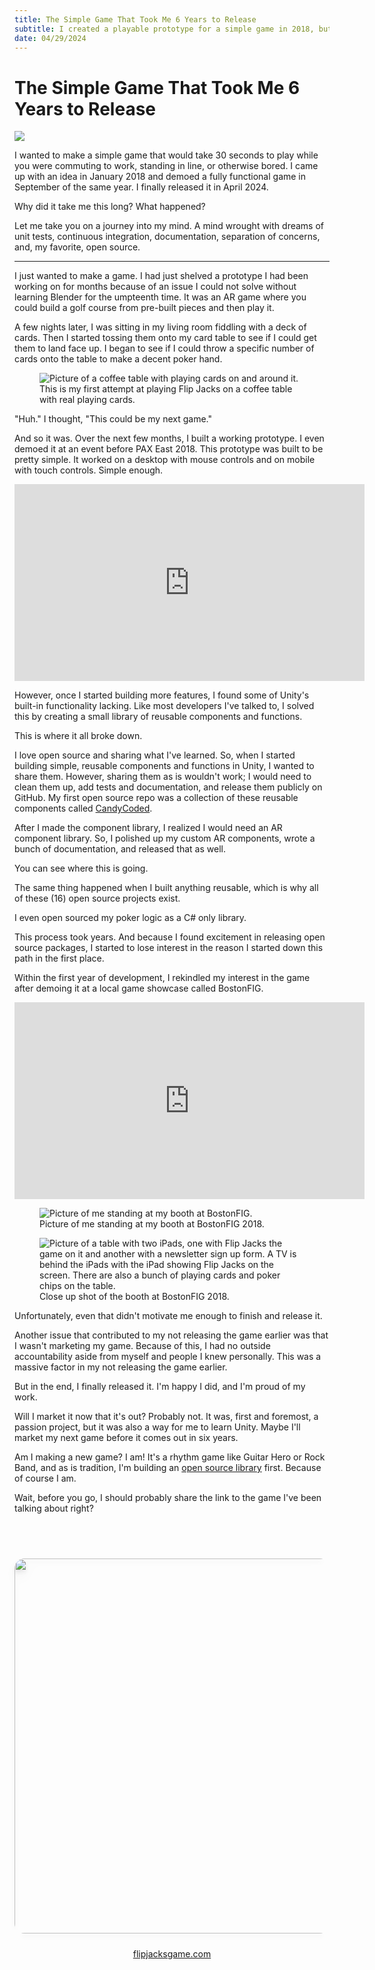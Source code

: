```yaml
---
title: The Simple Game That Took Me 6 Years to Release
subtitle: I created a playable prototype for a simple game in 2018, but it took until 2024 to release it.
date: 04/29/2024
---
```


# The Simple Game That Took Me 6 Years to Release

![](/images/the-simple-game-that-took-me-6-years-to-release/header.svg)

I wanted to make a simple game that would take 30 seconds to play while you were commuting to work, standing in line, or otherwise bored. I came up with an idea in January 2018 and demoed a fully functional game in September of the same year. I finally released it in April 2024.

Why did it take me this long? What happened?

Let me take you on a journey into my mind. A mind wrought with dreams of unit tests, continuous integration, documentation, separation of concerns, and, my favorite, open source.

---

I just wanted to make a game. I had just shelved a prototype I had been working on for months because of an issue I could not solve without learning Blender for the umpteenth time. It was an AR game where you could build a golf course from pre-built pieces and then play it.

A few nights later, I was sitting in my living room fiddling with a deck of cards. Then I started tossing them onto my card table to see if I could get them to land face up. I began to see if I could throw a specific number of cards onto the table to make a decent poker hand.

<div class="image">
  <figure>
    <img src="/images/the-simple-game-that-took-me-6-years-to-release/irl-prototype.jpg" alt="Picture of a coffee table with playing cards on and around it." />
    <figcaption>This is my first attempt at playing Flip Jacks on a coffee table with real playing cards.</figcaption>
  </figure>
</div>

"Huh." I thought, "This could be my next game."

And so it was. Over the next few months, I built a working prototype. I even demoed it at an event before PAX East 2018. This prototype was built to be pretty simple. It worked on a desktop with mouse controls and on mobile with touch controls. Simple enough.

<div class="video-container">
  <iframe
    width="560"
    height="315"
    src="https://www.youtube-nocookie.com/embed/9OFAvr8u9os"
    frameborder="0"
    allowfullscreen
  ></iframe>
</div>

However, once I started building more features, I found some of Unity's built-in functionality lacking. Like most developers I've talked to, I solved this by creating a small library of reusable components and functions.

This is where it all broke down.

I love open source and sharing what I've learned. So, when I started building simple, reusable components and functions in Unity, I wanted to share them. However, sharing them as is wouldn't work; I would need to clean them up, add tests and documentation, and release them publicly on GitHub. My first open source repo was a collection of these reusable components called [CandyCoded](https://github.com/CandyCoded/CandyCoded).

<div class="repos">
  <github-repo owner="CandyCoded" name="CandyCoded" description="🍭 Custom Unity Components that are delightful" iconUrl="/images/avatars/CandyCoded.png"></github-repo>
</div>

After I made the component library, I realized I would need an AR component library. So, I polished up my custom AR components, wrote a bunch of documentation, and released that as well.

<div class="repos">
  <github-repo owner="CandyCoded" name="ARFoundation-Components" description="📱 Generic components for use with Unity's AR Foundation package" iconUrl="/images/avatars/CandyCoded.png"></github-repo>
</div>

You can see where this is going.

The same thing happened when I built anything reusable, which is why all of these (16) open source projects exist.

<div class="repos">
  <github-repo owner="CandyCoded" name="env" description="Use .env files in your Unity projects." iconUrl="/images/avatars/CandyCoded.png"></github-repo>
  <github-repo owner="CandyCoded" name="Forms" description="📄 Components used to simplify the handling of form inputs in Unity." iconUrl="/images/avatars/CandyCoded.png"></github-repo>
  <github-repo owner="CandyCoded" name="AppSettings" description="⚙️ Get app specific settings from the OS." iconUrl="/images/avatars/CandyCoded.png"></github-repo>
  <github-repo owner="CandyCoded" name="HapticFeedback" description="📳 Perform haptic feedback on both iOS and Android devices." iconUrl="/images/avatars/CandyCoded.png"></github-repo>
  <github-repo owner="CandyCoded" name="AlertConfirmDialog" description="⚠️ Display simple alert and confirm dialogs on both iOS and Android." iconUrl="/images/avatars/CandyCoded.png"></github-repo>
  <github-repo owner="CandyCoded" name="SafeAreaLayout" description="A simple component for resizing Canvas objects to fit in the safe area of any device." iconUrl="/images/avatars/CandyCoded.png"></github-repo>
  <github-repo owner="CandyCoded" name="GitStatus" description="🔧 A simple git status panel for Unity." iconUrl="/images/avatars/CandyCoded.png"></github-repo>
  <github-repo owner="CandyCoded" name="Unity-iOS-Bridge" description="📱 Bridge for requesting state from an iOS device" iconUrl="/images/avatars/CandyCoded.png"></github-repo>
  <github-repo owner="neogeek" name="ObjectDragInteraction" description="A simple component that adds dragging interaction to any object without config." iconUrl="/images/avatars/neogeek.png"></github-repo>
  <github-repo owner="neogeek" name="find-unity" description="🔧 Command line tool for locating the version of Unity that a project was built with" iconUrl="/images/avatars/neogeek.png"></github-repo>
  <github-repo owner="neogeek" name="unity-check-updates" description="🔧 Command line tool for updating UPM packages." iconUrl="/images/avatars/neogeek.png"></github-repo>
  <github-repo owner="neogeek" name="unity-ci-tools" description="🔧 Bash scripts for running Unity tests on continuous integration services" iconUrl="/images/avatars/neogeek.png"></github-repo>
  <github-repo owner="neogeek" name="get-unity" description="🕹 Command line tool for getting the download URL for the latest or specific version of Unity." iconUrl="/images/avatars/neogeek.png"></github-repo>
  <github-repo owner="neogeek" name="generate-local-changelog" description="Generate a CHANGELOG for your project using only local git history. No internet connection or git server API is required." iconUrl="/images/avatars/neogeek.png"></github-repo>
  <github-repo owner="neogeek" name="lumberlogs" description="📝 A simple log aggregation tool." iconUrl="/images/avatars/neogeek.png"></github-repo>
  <github-repo owner="neogeek" name="build-unity-android-plugin" description="🔧 Build Android plugins for Unity without needing to setup an Android project." iconUrl="/images/avatars/neogeek.png"></github-repo>
</div>

I even open sourced my poker logic as a C# only library.

<div class="repos">
  <github-repo owner="neogeek" name="PokerSharp" description="PokerSharp is a small poker hand evaluation library." iconUrl="/images/avatars/neogeek.png"></github-repo>
</div>

This process took years. And because I found excitement in releasing open source packages, I started to lose interest in the reason I started down this path in the first place.

Within the first year of development, I rekindled my interest in the game after demoing it at a local game showcase called BostonFIG.

<div class="video-container">
  <iframe
    width="560"
    height="315"
    src="https://www.youtube-nocookie.com/embed/3MRXPp0izLE"
    frameborder="0"
    allowfullscreen
  ></iframe>
</div>

<div class="images">
  <figure>
    <img src="/images/the-simple-game-that-took-me-6-years-to-release/boston-fig-1.jpg" alt="Picture of me standing at my booth at BostonFIG." />
    <figcaption>Picture of me standing at my booth at BostonFIG 2018.</figcaption>
  </figure>
  <figure>
    <img src="/images/the-simple-game-that-took-me-6-years-to-release/boston-fig-2.jpg" alt="Picture of a table with two iPads, one with Flip Jacks the game on it and another with a newsletter sign up form. A TV is behind the iPads with the iPad showing Flip Jacks on the screen. There are also a bunch of playing cards and poker chips on the table." />
    <figcaption>Close up shot of the booth at BostonFIG 2018.</figcaption>
  </figure>
</div>

Unfortunately, even that didn't motivate me enough to finish and release it.

Another issue that contributed to my not releasing the game earlier was that I wasn't marketing my game. Because of this, I had no outside accountability aside from myself and people I knew personally. This was a massive factor in my not releasing the game earlier.

But in the end, I finally released it. I'm happy I did, and I'm proud of my work.

Will I market it now that it's out? Probably not. It was, first and foremost, a passion project, but it was also a way for me to learn Unity. Maybe I'll market my next game before it comes out in six years.

Am I making a new game? I am! It's a rhythm game like Guitar Hero or Rock Band, and as is tradition, I'm building an [open source library](https://github.com/neogeek/rhythm-game-utilities) first. Because of course I am.

Wait, before you go, I should probably share the link to the game I've been talking about right?

<div style="margin: 3rem 0; text-align: center;">
  <div>
    <a href="https://flipjacksgame.com">
      <img src="/images/the-simple-game-that-took-me-6-years-to-release/thumbnail.png" width="600" style="width: 600px; margin: 1.5rem 0; border-radius: 1rem; filter: drop-shadow(0 10px 8px rgb(0 0 0 / 0.04)) drop-shadow(0 4px 3px rgb(0 0 0 / 0.1));">
    </a>
  </div>
  <a href="https://flipjacksgame.com">flipjacksgame.com</a>
</div>
